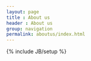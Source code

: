 ```yaml
---
layout: page
title : About us
header : About us
group: navigation
permalink: aboutus/index.html
---
```

{% include JB/setup %}

